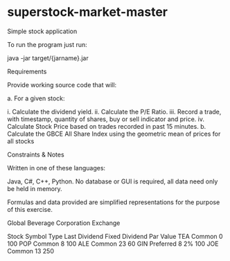 # superstock-market-master
Simple stock application

To run the program just run:

java -jar target/{jarname}.jar

Requirements

Provide working source code that will:

a. For a given stock:

i.    Calculate the dividend yield.
ii.   Calculate the P/E Ratio.
iii.  Record a trade, with timestamp, quantity of shares, buy or sell indicator and price.
iv.   Calculate Stock Price based on trades recorded in past 15 minutes.
b. Calculate the GBCE All Share Index using the geometric mean of prices for all stocks

Constraints & Notes

Written in one of these languages:

Java, C#, C++, Python.
No database or GUI is required, all data need only be held in memory.

Formulas and data provided are simplified representations for the purpose of this exercise.

Global Beverage Corporation Exchange

Stock Symbol	Type	Last Dividend	Fixed Dividend	Par Value
TEA	Common	0		100
POP	Common	8		100
ALE	Common	23		60
GIN	Preferred	8	2%	100
JOE	Common	13		250
